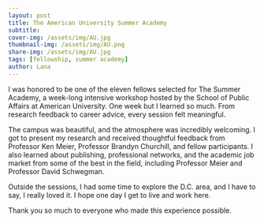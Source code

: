 ```yaml
---
layout: post
title: The American University Summer Academy
subtitle: 
cover-img: /assets/img/AU.jpg
thumbnail-img: /assets/img/AU.png
share-img: /assets/img/AU.jpg
tags: [fellowship, summer academy]
author: Lana
---
```


I was honored to be one of the eleven fellows selected for The Summer Academy, a week-long intensive workshop hosted by the School of Public Affairs at American University. One week but I learned so much. From research feedback to career advice, every session felt meaningful.

The campus was beautiful, and the atmosphere was incredibly welcoming. I got to present my research and received thoughtful feedback from Professor Ken Meier, Professor Brandyn Churchill, and fellow participants. I also learned about publishing, professional networks, and the academic job market from some of the best in the field, including Professor Meier and Professor David Schwegman.

Outside the sessions, I had some time to explore the D.C. area, and I have to say, I really loved it. I hope one day I get to live and work here.

Thank you so much to everyone who made this experience possible.
